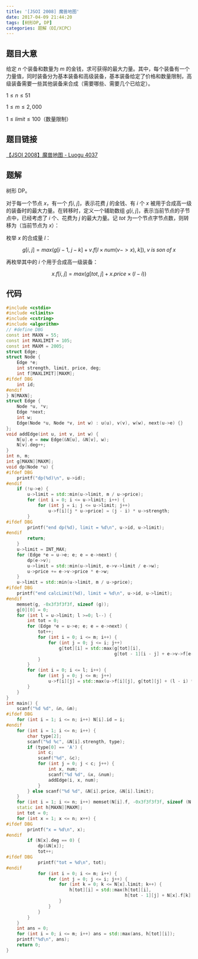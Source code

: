 ```yaml
---
title: '[JSOI 2008] 魔兽地图'
date: 2017-04-09 21:44:20
tags: [树形DP, DP]
categories: 题解（OI/XCPC）
---
```


## 题目大意

给定 $n$ 个装备和数量为 $m$ 的金钱，求可获得的最大力量。其中，每个装备有一个力量值，同时装备分为基本装备和高级装备，基本装备给定了价格和数量限制，高级装备需要一些其他装备来合成（需要哪些、需要几个已给定）。

$1 \leqslant n \leqslant 51$

$1 \leqslant m \leqslant 2,000$

$1 \leqslant limit \leqslant 100$（数量限制）

## 题目链接

[【JSOI 2008】魔兽地图 - Luogu 4037](https://www.luogu.com.cn/problem/P4037)

<!-- more -->

## 题解

树形 DP。

对于每一个节点 $x$，有一个 $f[i, \; j]$，表示花费 $j$ 的金钱、有 $i$ 个 $x$ 被用于合成高一级的装备时的最大力量。在转移时，定义一个辅助数组 $g[i, \; j]$，表示当前节点的子节点中，已经考虑了 $i$ 个、花费为 $j$ 的最大力量。记 $tot$ 为一个节点字节点数，则转移为（当前节点为 $x$）：

枚举 $x$ 的合成量 $l$：

$$g[i, \; j] = max(g[i - 1, \; j - k] + v.f[l \times num(v->x), \; k]), \; v \; is \; son \; of \; x$$

再枚举其中的 $i$ 个用于合成高一级装备：

$$x.f[i, \; j] = max(g[tot, \; j] + x.price \times (l - i))$$

## 代码

```c++
#include <cstdio>
#include <climits>
#include <cstring>
#include <algorithm>
// #define DBG
const int MAXN = 55;
const int MAXLIMIT = 105;
const int MAXM = 2005;
struct Edge;
struct Node {
    Edge *e;
    int strength, limit, price, deg;
    int f[MAXLIMIT][MAXM];
#ifdef DBG
    int id;
#endif
} N[MAXN];
struct Edge {
    Node *u, *v;
    Edge *next;
    int w;
    Edge(Node *u, Node *v, int w) : u(u), v(v), w(w), next(u->e) {}
};
void addEdge(int u, int v, int w) {
    N[u].e = new Edge(&N[u], &N[v], w);
    N[v].deg++;
}
int n, m;
int g[MAXN][MAXM];
void dp(Node *u) {
#ifdef DBG
    printf("dp(%d)\n", u->id);
#endif
    if (!u->e) {
        u->limit = std::min(u->limit, m / u->price);
        for (int i = 0; i <= u->limit; i++) {
            for (int j = i; j <= u->limit; j++) 
                u->f[i][j * u->price] = (j - i) * u->strength;
        }
#ifdef DBG
        printf("end dp(%d), limit = %d\n", u->id, u->limit);
#endif
        return;
    }
    u->limit = INT_MAX;
    for (Edge *e = u->e; e; e = e->next) {
        dp(e->v);
        u->limit = std::min(u->limit, e->v->limit / e->w);
        u->price += e->v->price * e->w;
    }
    u->limit = std::min(u->limit, m / u->price);
#ifdef DBG
    printf("end calcLimit(%d), limit = %d\n", u->id, u->limit);
#endif
    memset(g, -0x3f3f3f3f, sizeof (g));
    g[0][0] = 0;
    for (int l = u->limit; l >=0; l--) {
        int tot = 0;
        for (Edge *e = u->e; e; e = e->next) {
            tot++;
            for (int i = 0; i <= m; i++) {
                for (int j = 0; j <= i; j++) 
                    g[tot][i] = std::max(g[tot][i], 
                                         g[tot - 1][i - j] + e->v->f[e->w * l][j]);
            }
        }
        for (int i = 0; i <= l; i++) {
            for (int j = 0; j <= m; j++) 
                u->f[i][j] = std::max(u->f[i][j], g[tot][j] + (l - i) * u->strength);
        }
    }
}
int main() {
    scanf("%d %d", &n, &m);
#ifdef DBG
    for (int i = 1; i <= n; i++) N[i].id = i;
#endif
    for (int i = 1; i <= n; i++) {
        char type[2];
        scanf("%d %c", &N[i].strength, type);
        if (type[0] == 'A') {
            int c;
            scanf("%d", &c);
            for (int j = 0; j < c; j++) {
                int x, num;
                scanf("%d %d", &x, &num);
                addEdge(i, x, num);
            }
        } else scanf("%d %d", &N[i].price, &N[i].limit);
    }
    for (int i = 1; i <= n; i++) memset(N[i].f, -0x3f3f3f3f, sizeof (N[i].f));
    static int h[MAXN][MAXM];
    int tot = 0;
    for (int x = 1; x <= n; x++) {
#ifdef DBG
        printf("x = %d\n", x);
#endif
        if (N[x].deg == 0) {
            dp(&N[x]);
            tot++;
#ifdef DBG
            printf("tot = %d\n", tot);
#endif
            for (int i = 0; i <= m; i++) {
                for (int j = 0; j <= i; j++) {
                    for (int k = 0; k <= N[x].limit; k++) {
                        h[tot][i] = std::max(h[tot][i], 
                                             h[tot - 1][j] + N[x].f[k][i - j]);
                    }
                }
            }
        }
    }
    int ans = 0;
    for (int i = 0; i <= m; i++) ans = std::max(ans, h[tot][i]);
    printf("%d\n", ans);
    return 0;
}
```